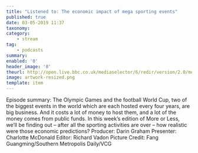 ```yaml
---
title: "Listened to: The economic impact of mega sporting events"
published: true
date: 03-05-2019 11:37
taxonomy:
category:
	- stream
tag:
	- podcasts
summary:
enabled: '0'
header_image: '0'
theurl: http://open.live.bbc.co.uk/mediaselector/6/redir/version/2.0/mediaset/audio-nondrm-download/proto/http/vpid/p076wwt7.mp3
image: artwork-resized.png
template: item
---
```

 
Episode summary: The Olympic Games and the football World Cup, two of the biggest events in the world which are each hosted every four years, are big business. And it costs a lot of money to host them, and a lot of the money comes from public funds. In this week’s edition of More or Less, we’ll be finding out – after all the sporting activities are over – how realistic were those economic predictions? Producer: Darin Graham Presenter: Charlotte McDonald Editor: Richard Vadon Picture Credit: Fang Guangming/Southern Metropolis Daily/VCG
